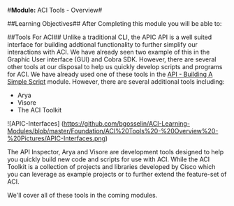 #**Module:** ACI Tools - Overview#


##Learning Objectives##
After Completing this module you will be able to:


##Tools For ACI##
Unlike a traditional CLI, the APIC API is a well suited interface for building addtional functionality to further simplify our interactions with ACI.  We have already seen two example of this in the Graphic User interface (GUI) and Cobra SDK.  However, there are several other tools at our disposal to help us quickly develop scripts and programs for ACI.  We have already used one of these tools in the [API - Building A Simple Script]() module. However, there are several additional tools including:
 - Arya
 - Visore
 - The ACI Toolkit
 
![APIC-Interfaces] (https://github.com/bgosselin/ACI-Learning-Modules/blob/master/Foundation/ACI%20Tools%20-%20Overview%20-%20Pictures/APIC-Interfaces.png) 
 
 The API Inspector, Arya and Visore are development tools designed to help you quickly build new code and scripts for use with ACI. While the ACI Toolkit is a collection of projects and libraries developed by Cisco which you can leverage as example projects or to further extend the feature-set of ACI. 
 
 We'll cover all of these tools in the coming modules.

